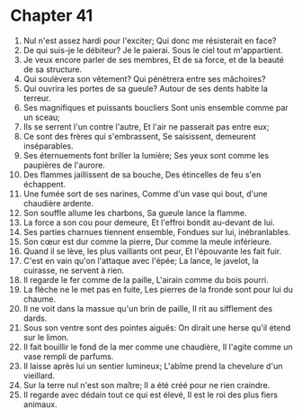 # Chapter 41

1. Nul n'est assez hardi pour l'exciter; Qui donc me résisterait en face?
2. De qui suis-je le débiteur? Je le paierai. Sous le ciel tout m'appartient.
3. Je veux encore parler de ses membres, Et de sa force, et de la beauté de sa structure.
4. Qui soulèvera son vêtement? Qui pénétrera entre ses mâchoires?
5. Qui ouvrira les portes de sa gueule? Autour de ses dents habite la terreur.
6. Ses magnifiques et puissants boucliers Sont unis ensemble comme par un sceau;
7. Ils se serrent l'un contre l'autre, Et l'air ne passerait pas entre eux;
8. Ce sont des frères qui s'embrassent, Se saisissent, demeurent inséparables.
9. Ses éternuements font briller la lumière; Ses yeux sont comme les paupières de l'aurore.
10. Des flammes jaillissent de sa bouche, Des étincelles de feu s'en échappent.
11. Une fumée sort de ses narines, Comme d'un vase qui bout, d'une chaudière ardente.
12. Son souffle allume les charbons, Sa gueule lance la flamme.
13. La force a son cou pour demeure, Et l'effroi bondit au-devant de lui.
14. Ses parties charnues tiennent ensemble, Fondues sur lui, inébranlables.
15. Son cœur est dur comme la pierre, Dur comme la meule inférieure.
16. Quand il se lève, les plus vaillants ont peur, Et l'épouvante les fait fuir.
17. C'est en vain qu'on l'attaque avec l'épée; La lance, le javelot, la cuirasse, ne servent à rien.
18. Il regarde le fer comme de la paille, L'airain comme du bois pourri.
19. La flèche ne le met pas en fuite, Les pierres de la fronde sont pour lui du chaume.
20. Il ne voit dans la massue qu'un brin de paille, Il rit au sifflement des dards.
21. Sous son ventre sont des pointes aiguës: On dirait une herse qu'il étend sur le limon.
22. Il fait bouillir le fond de la mer comme une chaudière, Il l'agite comme un vase rempli de parfums.
23. Il laisse après lui un sentier lumineux; L'abîme prend la chevelure d'un vieillard.
24. Sur la terre nul n'est son maître; Il a été créé pour ne rien craindre.
25. Il regarde avec dédain tout ce qui est élevé, Il est le roi des plus fiers animaux.

